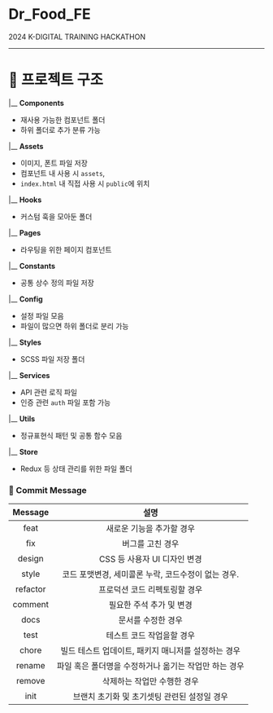 # Dr_Food_FE
2024 K-DIGITAL TRAINING HACKATHON
<hr/>

# 📁 프로젝트 구조

|__ **Components** 
   - 재사용 가능한 컴포넌트 폴더
   - 하위 폴더로 추가 분류 가능

|__ **Assets** 
   - 이미지, 폰트 파일 저장
   - 컴포넌트 내 사용 시 `assets`,
   - `index.html` 내 직접 사용 시 `public`에 위치

|__ **Hooks** 
   - 커스텀 훅을 모아둔 폴더

|__ **Pages** 
   - 라우팅을 위한 페이지 컴포넌트

|__ **Constants** 
   - 공통 상수 정의 파일 저장

|__ **Config** 
   - 설정 파일 모음
   - 파일이 많으면 하위 폴더로 분리 가능

|__ **Styles** 
   - SCSS 파일 저장 폴더

|__ **Services** 
   - API 관련 로직 파일
   - 인증 관련 `auth` 파일 포함 가능

|__ **Utils** 
   - 정규표현식 패턴 및 공통 함수 모음

|__ **Store** 
   - Redux 등 상태 관리를 위한 파일 폴더



### 📄 Commit  Message

|Message|설명|
|:---:|:---:|
|feat|새로운 기능을 추가할 경우|
|fix|버그를 고친 경우|
|design|CSS 등 사용자 UI 디자인 변경|
|style|코드 포맷변경, 세미콜론 누락, 코드수정이 없는 경우.|
|refactor |프로덕션 코드 리펙토링할 경우|
|comment|필요한 주석 추가 및 변경|
|docs|문서를 수정한 경우|
|test|테스트 코드 작업을할 경우|
|chore|빌드 테스트 업데이트, 패키지 매니저를 설정하는 경우|
|rename|파일 혹은 폴더명을 수정하거나 옮기는 작업만 하는 경우|
|remove|삭제하는 작업만 수행한 경우|
|init|브랜치 초기화 및 초기셋팅 관련된 설정일 경우|

